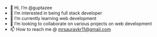 - 👋 Hi, I’m @guptazee
- 👀 I’m interested in being full stack developer 
- 🌱 I’m currently learning web development
- 💞️ I’m looking to collaborate on various projects on web development
- 📫 How to reach me @ mrsauravkr11@gmail.com

<!---
guptazee/guptazee is a ✨ special ✨ repository because its `README.md` (this file) appears on your GitHub profile.
You can click the Preview link to take a look at your changes.
--->
